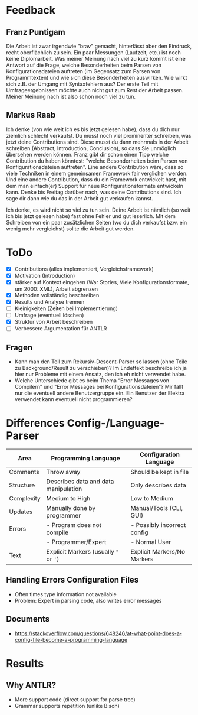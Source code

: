 # Feedback

## Franz Puntigam

Die Arbeit ist zwar irgendwie "brav" gemacht, hinterlässt aber den
Eindruck, recht oberflächlich zu sein. Ein paar Messungen (Laufzeit,
etc.) ist noch keine Diplomarbeit. Was meiner Meinung nach viel zu kurz
kommt ist eine Antwort auf die Frage, welche Besonderheiten beim Parsen
von Konfigurationsdateien auftreten (im Gegensatz zum Parsen von
Programmtexten) und wie sich diese Besonderheiten auswirken. Wie wirkt
sich z.B. der Umgang mit Syntaxfehlern aus? Der erste Teil mit
Umfrageergebnissen möchte auch nicht gut zum Rest der Arbeit passen.
Meiner Meinung nach ist also schon noch viel zu tun.

## Markus Raab

Ich denke (von wie weit ich es bis jetzt gelesen habe), dass du dich nur
ziemlich schlecht verkaufst. Du musst noch viel prominenter schreiben,
was jetzt deine Contributions sind. Diese musst du dann mehrmals in der
Arbeit schreiben (Abstract, Introduction, Conclusion), so dass Sie
unmöglich übersehen werden können. Franz gibt dir schon einen Tipp
welche Contribution du haben könntest: "welche Besonderheiten beim
Parsen von Konfigurationsdateien auftreten". Eine andere Contribution
wäre, dass so viele Techniken in einem gemeinsamen Framework fair
verglichen werden. Und eine andere Contribution, dass du ein Framework
entwickelt hast, mit dem man einfach(er) Support für neue
Konfigurationsformate entwickeln kann. Denke bis Freitag darüber nach,
was deine Contributions sind. Ich sage dir dann wie du das in der Arbeit
gut verkaufen kannst.

Ich denke, es wird nicht so viel zu tun sein. Deine Arbeit ist nämlich
(so weit ich bis jetzt gelesen habe) fast ohne Fehler und gut leserlich.
Mit dem Schreiben von ein paar zusätzlichen Seiten (wo du dich verkaufst
bzw. ein wenig mehr vergleichst) sollte die Arbeit gut werden.

# ToDo

- [x] Contributions (alles implementiert, Vergleichsframework)
- [x] Motivation (Introduction)
- [x] stärker auf Kontext eingehen (War Stories, Viele Konfigurationsformate, um 2000: XML), Arbeit abgrenzen
- [x] Methoden vollständig beschreiben
- [x] Results und Analyse trennen
- [ ] Kleinigkeiten (Zeiten bei Implementierung)
- [ ] Umfrage (eventuell löschen)
- [x] Struktur von Arbeit beschreiben
- [ ] Verbessere Argumentation für ANTLR

## Fragen

- Kann man den Teil zum Rekursiv-Descent-Parser so lassen (ohne Teile zu Background/Result zu verschieben)? Im Endeffekt beschreibe ich ja hier nur Probleme mit einem Ansatz, den ich eh nicht verwendet habe.
- Welche Unterschiede gibt es beim Thema “Error Messages von Compilern” und “Error Messages bei Konfigurationsdateien”? Mir fällt nur die eventuell andere Benutzergruppe ein. Ein Benutzer der Elektra verwendet kann eventuell nicht programmieren?

# Differences Config-/Language-Parser

| Area       | Programming Language                  | Configuration Language      |
| ---------- | ------------------------------------- | --------------------------- |
| Comments   | Throw away                            | Should be kept in file      |
| Structure  | Describes data and data manipulation  | Only describes data         |
| Complexity | Medium to High                        | Low to Medium               |
| Updates    | Manually done by programmer           | Manual/Tools (CLI, GUI)     |
| Errors     | - Program does not compile            | - Possibly incorrect config |
|            | - Programmer/Expert                   | - Normal User               |
| Text       | Explicit Markers (usually `"` or `'`) | Explicit Markers/No Markers |

## Handling Errors Configuration Files

- Often times type information not available
- Problem: Expert in parsing code, also writes error messages

## Documents

- https://stackoverflow.com/questions/648246/at-what-point-does-a-config-file-become-a-programming-language

# Results

## Why ANTLR?

- More support code (direct support for parse tree)
- Grammar supports repetition (unlike Bison)
